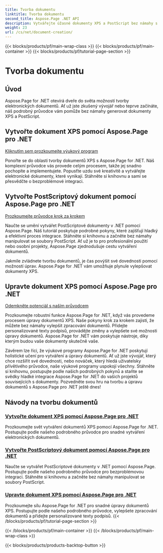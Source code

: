 ```yaml
---
title: Tvorba dokumentu
linktitle: Tvorba dokumentu
second_title: Aspose.Page .NET API
description: Vytvářejte úžasné dokumenty XPS a PostScript bez námahy s Aspose.Page pro .NET. Prozkoumejte výukové programy vytváření a úprav dokumentů pro bezproblémovou integraci.
weight: 23
url: /cs/net/document-creation/
---
```


{{< blocks/products/pf/main-wrap-class >}}
{{< blocks/products/pf/main-container >}}
{{< blocks/products/pf/tutorial-page-section >}}

# Tvorba dokumentu

## Úvod

Aspose.Page for .NET otevírá dveře do světa možností tvorby elektronických dokumentů. Ať už jste zkušený vývojář nebo teprve začínáte, náš podrobný průvodce vám pomůže bez námahy generovat dokumenty XPS a PostScript.

## Vytvořte dokument XPS pomocí Aspose.Page pro .NET
[Kliknutím sem prozkoumejte výukový program](./create-xps-document/)

Ponořte se do oblasti tvorby dokumentů XPS s Aspose.Page for .NET. Náš komplexní průvodce vás provede celým procesem, takže jej snadno pochopíte a implementujete. Popusťte uzdu své kreativitě a vytvářejte elektronické dokumenty, které vynikají. Stáhněte si knihovnu a sami se přesvědčte o bezproblémové integraci.

## Vytvořte PostScriptový dokument pomocí Aspose.Page pro .NET
[Prozkoumejte průvodce krok za krokem](./create-postscript-document/)

Naučte se umění vytvářet PostScriptové dokumenty v .NET pomocí Aspose.Page. Náš tutoriál poskytuje podrobné pokyny, které zajišťují hladký a efektivní proces integrace. Stáhněte si knihovnu a začněte bez námahy manipulovat se soubory PostScript. Ať už je to pro profesionální použití nebo osobní projekty, Aspose.Page zjednodušuje cestu vytváření dokumentů.

Jakmile zvládnete tvorbu dokumentů, je čas povýšit své dovednosti pomocí možností úprav. Aspose.Page for .NET vám umožňuje plynule vylepšovat dokumenty XPS.

## Upravte dokument XPS pomocí Aspose.Page pro .NET
[Odemkněte potenciál s naším průvodcem](./modify-xps-document/)

Prozkoumejte robustní funkce Aspose.Page for .NET, když vás provedeme procesem úpravy dokumentů XPS. Naše pokyny krok za krokem zajistí, že můžete bez námahy vylepšit zpracování dokumentů. Přidejte personalizované texty podpisů, provádějte změny a vylepšete své možnosti úpravy dokumentů. Aspose.Page for .NET vám poskytuje nástroje, díky kterým budou vaše dokumenty skutečně vaše.

Závěrem lze říci, že výukové programy Aspose.Page for .NET poskytují holistické učení pro vytváření a úpravy dokumentů. Ať už jste vývojář, který chce rozšířit své dovednosti, nebo nováček, který hledá uživatelsky přívětivého průvodce, naše výukové programy uspokojí všechny. Stáhněte si knihovnu, postupujte podle našich podrobných pokynů a staňte se svědky hladké integrace Aspose.Page for .NET do vašich projektů souvisejících s dokumenty. Pozvedněte svou hru na tvorbu a úpravu dokumentů s Aspose.Page pro .NET ještě dnes!
## Návody na tvorbu dokumentů
### [Vytvořte dokument XPS pomocí Aspose.Page pro .NET](./create-xps-document/)
Prozkoumejte svět vytváření dokumentů XPS pomocí Aspose.Page for .NET. Postupujte podle našeho podrobného průvodce pro snadné vytváření elektronických dokumentů.
### [Vytvořte PostScriptový dokument pomocí Aspose.Page pro .NET](./create-postscript-document/)
Naučte se vytvářet PostScriptové dokumenty v .NET pomocí Aspose.Page. Postupujte podle našeho podrobného průvodce pro bezproblémovou integraci. Stáhněte si knihovnu a začněte bez námahy manipulovat se soubory PostScript.
### [Upravte dokument XPS pomocí Aspose.Page pro .NET](./modify-xps-document/)
Prozkoumejte sílu Aspose.Page for .NET pro snadné úpravy dokumentů XPS. Postupujte podle našeho podrobného průvodce, vylepšete zpracování dokumentů a přidejte personalizované texty podpisů.
{{< /blocks/products/pf/tutorial-page-section >}}

{{< /blocks/products/pf/main-container >}}
{{< /blocks/products/pf/main-wrap-class >}}

{{< blocks/products/products-backtop-button >}}
